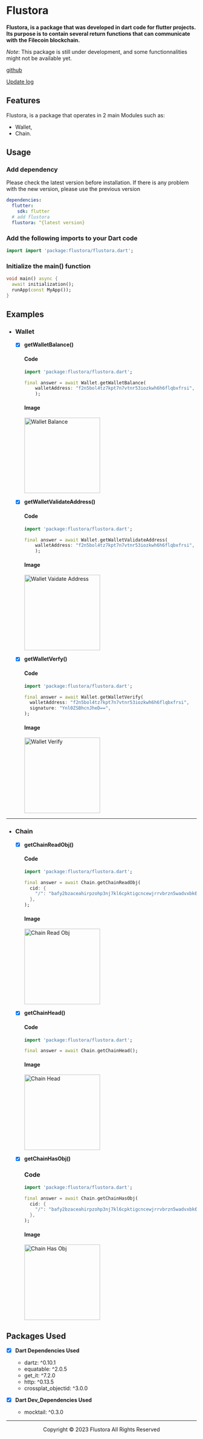 # Flustora

**Flustora, is a package that was developed in dart code for flutter projects. Its purpose is to contain several return functions that can communicate with the Filecoin blockchain.**

*Note*: This package is still under development, and some functionnalities might not be available yet.


[github](https://github.com/flustora/flutter_flustora/tree/main/packages/flustora)

[Update log](https://github.com/flustora/flutter_flustora/blob/main/packages/flustora/CHANGELOG.md)

## **Features**

Flustora, is a package that operates in 2 main Modules such as:
- Wallet, 
- Chain.

## **Usage**

### Add dependency

Please check the latest version before installation.
If there is any problem with the new version, please use the previous version

```yaml
dependencies:
  flutter:
    sdk: flutter
  # add flustora
  flustora: ^{latest version}
```

### Add the following imports to your Dart code

```dart
import import 'package:flustora/flustora.dart';
```

### Initialize the main() function 

```dart
void main() async {
  await initialization();
  runApp(const MyApp());
}
```

## **Examples**

- ### Wallet
  * [x] **getWalletBalance()**
    #### Code
    ```dart
    import 'package:flustora/flustora.dart';

    final answer = await Wallet.getWalletBalance(
        walletAddress: "f2n5bol4tz7kpt7n7vtnr53iozkwh6h6flqbxfrsi",
        );
    ```
    #### Image
    <!-- <video  width="250" controls loop>
    <source src="demo/wallet_balance.mp4" type="video/mp4">
    </video> -->

    <img src="demo/images/wallet_balance.jpg" alt="Wallet Balance"  width="200">

  * [x] **getWalletValidateAddress()**
    #### Code
    ```dart
    import 'package:flustora/flustora.dart';

    final answer = await Wallet.getWalletValidateAddress(
        walletAddress: "f2n5bol4tz7kpt7n7vtnr53iozkwh6h6flqbxfrsi",
        );
    ```
    #### Image
    <!-- <video  width="250" controls loop>
    <source src="demo/wallet_vaidate_address.mp4" type="video/mp4">
    </video> -->
    <img src="demo/images/wallet_vaidate_address.jpg" alt="Wallet Vaidate Address"  width="200">

  * [x] **getWalletVerfy()**
    #### Code
    ```dart
    import 'package:flustora/flustora.dart';

    final answer = await Wallet.getWalletVerify(
      walletAddress: "f2n5bol4tz7kpt7n7vtnr53iozkwh6h6flqbxfrsi",
      signature: "Ynl0ZSBhcnJheD==",
    );
    ```
    #### Image
    <!-- <video  width="250" controls loop>
    <source src="demo/wallet_verify.mp4" type="video/mp4">
    </video> -->

    <img src="demo/images/wallet_verify.jpg" alt="Wallet Verify"  width="200">
-----

- ### Chain
  * [x] **getChainReadObj()**
    #### Code
    
    ```dart
    import 'package:flustora/flustora.dart';

    final answer = await Chain.getChainReadObj(
      cid: {
        "/": "bafy2bzaceahirpzohp3nj7kl6cpktigcncewjrrvbrzn5wadvxbk6bnzsvxqi"
      },
    );
    ```
    #### Image
    <!-- <video  width="250" controls loop>
    <source src="demo/chain_read_obj.mp4" type="video/mp4">
    </video> -->

    <img src="demo/images/chain_read_obj.jpg" alt="Chain Read Obj"  width="200">
  * [x] **getChainHead()**
    #### Code
    
    ```dart
    import 'package:flustora/flustora.dart';

    final answer = await Chain.getChainHead();
    ```
    #### Image
    <!-- <video  width="250" controls loop>
    <source src="demo/chain_head.mp4" type="video/mp4">
    </video> -->

    <img src="demo/images/chain_head.jpg" alt="Chain Head"  width="200">
  * [x] **getChainHasObj()**
    ### Code
    
    ```dart
    import 'package:flustora/flustora.dart';

    final answer = await Chain.getChainHasObj(
      cid: {
        "/": "bafy2bzaceahirpzohp3nj7kl6cpktigcncewjrrvbrzn5wadvxbk6bnzsvxqi"
      },
    );
    ```
    #### Image
    <!-- <video  width="250" controls loop>
    <source src="demo/chain_has_obj.mp4" type="video/mp4">
    </video> -->

    <img src="demo/images/chain_has_obj.jpg" alt="Chain Has Obj"  width="200">


## **Packages Used**
* [x] **Dart Dependencies Used**
  - dartz: ^0.10.1
  - equatable: ^2.0.5
  - get_it: ^7.2.0
  - http: ^0.13.5
  - crossplat_objectid: ^3.0.0
  
* [x] **Dart Dev_Dependencies Used**
  - mocktail: ^0.3.0



***
<p style="text-align: center"> Copyright &copy; 2023 Flustora All Rights Reserved</p>